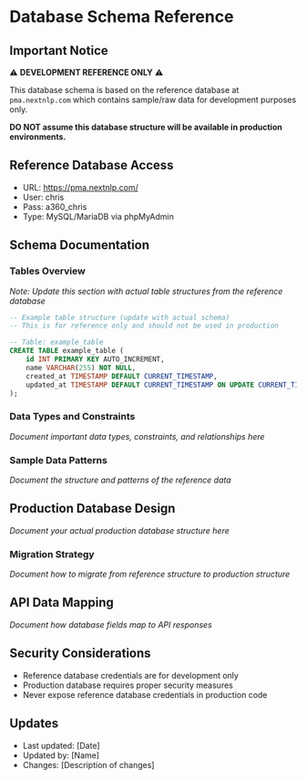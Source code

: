 # Database Schema Reference

## Important Notice
⚠️ **DEVELOPMENT REFERENCE ONLY** ⚠️

This database schema is based on the reference database at `pma.nextnlp.com` which contains sample/raw data for development purposes only.

**DO NOT assume this database structure will be available in production environments.**

## Reference Database Access
- URL: https://pma.nextnlp.com/
- User: chris
- Pass: a360_chris
- Type: MySQL/MariaDB via phpMyAdmin

## Schema Documentation

### Tables Overview
*Note: Update this section with actual table structures from the reference database*

```sql
-- Example table structure (update with actual schema)
-- This is for reference only and should not be used in production

-- Table: example_table
CREATE TABLE example_table (
    id INT PRIMARY KEY AUTO_INCREMENT,
    name VARCHAR(255) NOT NULL,
    created_at TIMESTAMP DEFAULT CURRENT_TIMESTAMP,
    updated_at TIMESTAMP DEFAULT CURRENT_TIMESTAMP ON UPDATE CURRENT_TIMESTAMP
);
```

### Data Types and Constraints
*Document important data types, constraints, and relationships here*

### Sample Data Patterns
*Document the structure and patterns of the reference data*

## Production Database Design
*Document your actual production database structure here*

### Migration Strategy
*Document how to migrate from reference structure to production structure*

## API Data Mapping
*Document how database fields map to API responses*

## Security Considerations
- Reference database credentials are for development only
- Production database requires proper security measures
- Never expose reference database credentials in production code

## Updates
- Last updated: [Date]
- Updated by: [Name]
- Changes: [Description of changes]